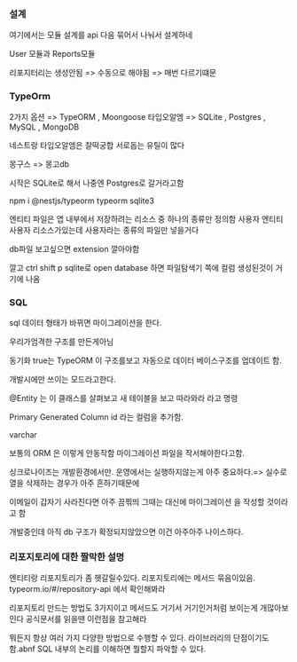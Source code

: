 ### 설계

여기에서는 모듈 설계를 api 다음 묶어서 나눠서 설계하네

User 모듈과 Reports모듈

리포지터리는 생성안됨 => 수동으로 해야됨 => 매번 다르기떄문

### TypeOrm

2가지 옵션 => TypeORM , Moongoose
타입오알엠 => SQLite , Postgres , MySQL , MongoDB

네스트랑 타입오알엠은 찰떡궁합 서로돕는 유틸이 많다

몽구스 => 몽고db

시작은 SQLite로 해서 나중엔 Postgres로 갈거라고함

npm i @nestjs/typeorm typeorm sqlite3

엔티티 파일은 앱 내부에서 저장하려는 리소스 중 하나의 종류만 정의함
사용자 엔티티 사용자 리소스가있는데 사용자라는 종류의 파일만 넣을거다

db파일 보고싶으면 extension 깔아야함

깔고 ctrl shift p sqlite로 open database 하면 파일탐색기 쪽에 컬럼 생성된것이 거기에 나옴

### SQL

sql 데이터 형태가 바뀌면 마이그레이션을 한다.

우리가엄격한 구조를 만든게아님

동기화 true는 TypeORM 이 구조를보고 자동으로 데이터 베이스구조를 업데이트 함.

개발시에만 쓰이는 모드라고한다.

@Entity 는 이 클래스를 살펴보고 새 테이블을 보고 따라와라 라고 명령

Primary Generated Column id 라는 컬럼을 추가함.

varchar

보통의 ORM 은 이렇게 안동작함 마이그레이션 파일을 작서해야한다고함.

싱크로나이즈는 개발환경에서만. 운영에서는 실행하지않는게 아주 중요하다.=> 실수로 열을 삭제하는 경우가 아주 흔하기때문에

이메일이 갑자기 사라진다면 아주 끔찎띄
그때는 대신에 마이그레이션 을 작성할 것이라고 함

개발중인데 아직 db 구조가 확정되지않았으면 이건 아주아주 나이스하다.

### 리포지토리에 대한 짤막한 설명

엔티티랑 리포지토리가 좀 헷갈릴수있다.
리포지토리에는 메서드 묶음이있음.
typeorm.io/#/repository-api 에서 확인해봐라

리포지토리 만드는 방법도 3가지이고 메서드도 거기서 거기인거처럼 보이는게 개많아보인다
공식문서를 읽을땐 이런점을 참고해라

뭐든지 항상 여러 가지 다양한 방법으로 수행할 수 있다. 라이브러리의 단점이기도함.abnf
SQL 내부의 논리를 이해하면 뭘할지 파악할 수 있다.
